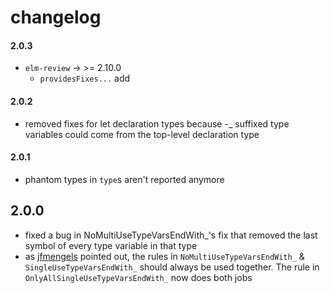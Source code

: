 # changelog

#### 2.0.3

  - `elm-review` → >= 2.10.0
      - `providesFixes...` add

#### 2.0.2

  - removed fixes for let declaration types because -\_ suffixed type variables could come from the top-level declaration type

#### 2.0.1

  - phantom types in `type`s aren't reported anymore

## 2.0.0

  - fixed a bug in NoMultiUseTypeVarsEndWith_'s fix that removed the last symbol of every type variable in that type
  - as [jfmengels](https://github.com/jfmengels) pointed out, the rules in `NoMultiUseTypeVarsEndWith_` & `SingleUseTypeVarsEndWith_` should always be used together. The rule in `OnlyAllSingleUseTypeVarsEndWith_` now does both jobs
